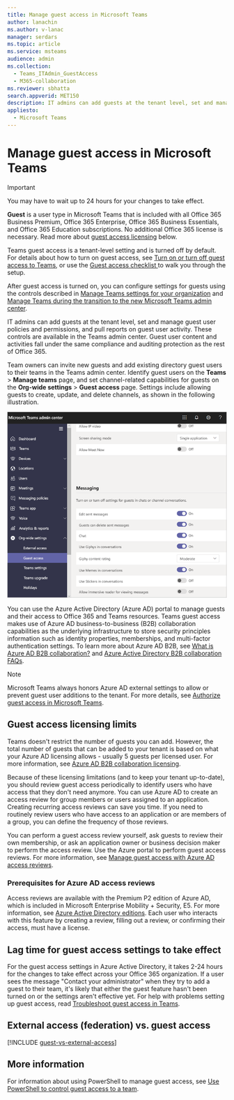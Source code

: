```yaml
---
title: Manage guest access in Microsoft Teams
author: lanachin
ms.author: v-lanac
manager: serdars
ms.topic: article
ms.service: msteams
audience: admin
ms.collection: 
  - Teams_ITAdmin_GuestAccess
  - M365-collaboration
ms.reviewer: sbhatta
search.appverid: MET150
description: IT admins can add guests at the tenant level, set and manage guest user policies and permissions, determine which users can invite guests, and pull reports on guest user activity.
appliesto: 
  - Microsoft Teams
---
```


Manage guest access in Microsoft Teams
======================================

> [!IMPORTANT]
> You may have to wait up to 24 hours for your changes to take effect. 

**Guest** is a user type in Microsoft Teams that is included with all Office 365 Business Premium, Office 365 Enterprise, Office 365 Business Essentials, and Office 365 Education subscriptions. No additional Office 365 license is necessary. Read more about [guest access licensing](#guest-access-licensing-limits) below.

Teams guest access is a tenant-level setting and is turned off by default. For details about how to turn on guest access, see [Turn on or turn off guest access to Teams](set-up-guests.md), or use the [Guest access checklist ](guest-access-checklist.md) to walk you through the setup.

After guest access is turned on, you can configure settings for guests using the controls described in [Manage Teams settings for your organization](enable-features-office-365.md) and [Manage Teams during the transition to the new Microsoft Teams admin center](manage-teams-skypeforbusiness-admin-center.md).     
    
IT admins can add guests at the tenant level, set and manage guest user policies and permissions, and pull reports on guest user activity. These controls are available in the Teams admin center. Guest user content and activities fall under the same compliance and auditing protection as the rest of Office 365.

Team owners can invite new guests and add existing directory guest users to their teams in the Teams admin center. Identify guest users on the **Teams** > **Manage teams** page, and set channel-related capabilities for guests on the  **Org-wide settings** > **Guest access** page. Settings include allowing guests to create, update, and delete channels, as shown in the following illustration.

![Guest permissions settings in Teams](media/manage-guest-access-image1.png)
  
You can use the Azure Active Directory (Azure AD) portal to manage guests and their access to Office 365 and Teams resources. Teams guest access makes use of Azure AD business-to-business (B2B) collaboration capabilities as the underlying infrastructure to store security principles information such as identity properties, memberships, and multi-factor authentication settings. To learn more about Azure AD B2B, see [What is Azure AD B2B collaboration?](https://go.microsoft.com/fwlink/p/?linkid=853011) and [Azure Active Directory B2B collaboration FAQs](https://go.microsoft.com/fwlink/p/?linkid=853020).

> [!NOTE]
> Microsoft Teams always honors Azure AD external settings to allow or prevent guest user additions to the tenant. For more details, see [Authorize guest access in Microsoft Teams](Teams-dependencies.md).


## Guest access licensing limits

Teams doesn't restrict the number of guests you can add. However, the total number of guests that can be added to your tenant is based on what your Azure AD licensing allows - usually 5 guests per licensed user. For more information, see [Azure AD B2B collaboration licensing](https://docs.microsoft.com/azure/active-directory/b2b/licensing-guidance).

Because of these licensing limitations (and to keep your tenant up-to-date), you should review guest access periodically to identify users who have access that they don't need anymore. You can use Azure AD to create an access review for group members or users assigned to an application. Creating recurring access reviews can save you time. If you need to routinely review users who have access to an application or are members of a group, you can define the frequency of those reviews. 

You can perform a guest access review yourself, ask guests to review their own membership, or ask an application owner or business decision maker to perform the access review. Use the Azure portal to perform guest access reviews. For more information, see [Manage guest access with Azure AD access reviews](https://docs.microsoft.com/azure/active-directory/governance/manage-guest-access-with-access-reviews).

###  Prerequisites for Azure AD access reviews

Access reviews are available with the Premium P2 edition of Azure AD, which is included in Microsoft Enterprise Mobility + Security, E5. For more information, see [Azure Active Directory editions](https://docs.microsoft.com/azure/active-directory/fundamentals/active-directory-whatis). Each user who interacts with this feature by creating a review, filling out a review, or confirming their access, must have a license.



## Lag time for guest access settings to take effect

For the guest access settings in Azure Active Directory, it takes 2-24 hours for the changes to take effect across your Office 365 organization. If a user sees the message "Contact your administrator" when they try to add a guest to their team, it's likely that either the guest feature hasn't been turned on or the settings aren't effective yet. For help with problems setting up guest access, read [Troubleshoot guest access in Teams](troubleshoot-guest-access.md).

  
## External access (federation) vs. guest access

[!INCLUDE [guest-vs-external-access](includes/guest-vs-external-access.md)]

## More information

For information about using PowerShell to manage guest access, see [Use PowerShell to control guest access to a team](guest-access-powershell.md).


